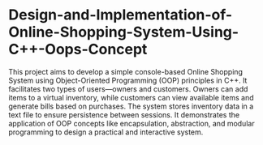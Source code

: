 # Design-and-Implementation-of-Online-Shopping-System-Using-C++-Oops-Concept
This project aims to develop a simple console-based Online Shopping System using Object-Oriented Programming (OOP) principles in C++. It facilitates two types of users—owners and customers. Owners can add items to a virtual inventory, while customers can view available items and generate bills based on purchases. The system stores inventory data in a text file to ensure persistence between sessions. It demonstrates the application of OOP concepts like encapsulation, abstraction, and modular programming to design a practical and interactive system.

